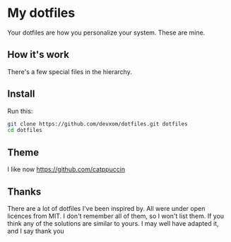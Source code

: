 # My dotfiles

Your dotfiles are how you personalize your system. These are mine.

## How it's work

There's a few special files in the hierarchy.

## Install

Run this:

```sh
git clone https://github.com/devxom/dotfiles.git dotfiles
cd dotfiles
```
## Theme

I like now https://github.com/catppuccin

## Thanks

There are a lot of dotfiles I've been inspired by. All were under open licences
 from MIT. I don't remember all of them, so I won't list them. If you think any
 of the solutions are similar to yours. I may well have adapted it, and I say thank you